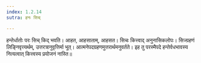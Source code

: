 ```yaml
---
index: 1.2.14
sutra: हनः सिच्

---
```

हन्तेर्धातोः परः सिच् किद् भवति। आहत, आहसाताम्, आहसत। सिचः कित्त्वाद् अनुनासिकलोपः। सिज्ग्रहणं लिङ्निवृत्त्यर्थम्, उत्तरत्रानुवृत्तिर्मा भूत्। आत्मनेपदग्रहणमुत्तरार्थमनुवर्तते। इह तु परस्मैपदे हन्तेर्वधभावस्य नित्यत्वात् कित्त्वस्य प्रयोजनं नास्ति॥